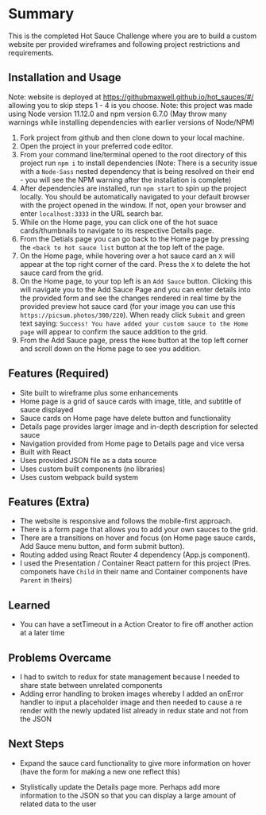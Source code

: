 # Summary

This is the completed Hot Sauce Challenge where you are to build a custom website per provided wireframes and following project restrictions and requirements.

## Installation and Usage

Note: website is deployed at https://githubmaxwell.github.io/hot_sauces/#/ allowing you to skip steps 1 - 4 is you choose.
Note: this project was made using Node version 11.12.0 and npm version 6.7.0 (May throw many warnings while installing dependencies with earlier versions of Node/NPM)

1. Fork project from github and then clone down to your local machine.
2. Open the project in your preferred code editor.
3. From your command line/terminal opened to the root directory of this project run `npm i` to install dependencies (Note: There is a security issue with a `Node-Sass` nested dependency that is being resolved on their end - you will see the NPM warning after the installation is complete)
4. After dependencies are installed, run `npm start` to spin up the project locally. You should be automatically navigated to your default browser with the project opened in the window. If not, open your browser and enter `localhost:3333` in the URL search bar.
5. While on the Home page, you can click one of the hot suace cards/thumbnails to navigate to its respective Details page.
6. From the Detials page you can go back to the Home page by pressing the `<back to hot sauce list` button at the top left of the page.
7. On the Home page, while hovering over a hot sauce card an `X` will appear at the top right corner of the card. Press the `X` to delete the hot sauce card from the grid.
8. On the Home page, to your top left is an `Add Sauce` button. Clicking this will navigate you to the Add Sauce Page and you can enter details into the provided form and see the changes rendered in real time by the provided preview hot sauce card (for your image you can use this `https://picsum.photos/300/220`). When ready click `Submit` and green text saying: `Success! You have added your custom sauce to the Home page` will appear to confirm the sauce addition to the grid.
9. From the Add Sauce page, press the `Home` button at the top left corner and scroll down on the Home page to see you addition.

## Features (Required)

- Site built to wireframe plus some enhancements
- Home page is a grid of sauce cards with image, title, and subtitle of sauce displayed
- Sauce cards on Home page have delete button and functionality
- Details page provides larger image and in-depth description for selected sauce
- Navigation provided from Home page to Details page and vice versa
- Built with React
- Uses provided JSON file as a data source
- Uses custom built components (no libraries)
- Uses custom webpack build system

## Features (Extra)

- The website is responsive and follows the mobile-first approach.
- There is a form page that allows you to add your own sauces to the grid.
- There are a transitions on hover and focus (on Home page sauce cards, Add Sauce menu button, and form submit button).
- Routing added using React Router 4 dependency (App.js component).
- I used the Presentation / Container React pattern for this project (Pres. componets have `Child` in their name and Container components have `Parent` in theirs)

## Learned

- You can have a setTimeout in a Action Creator to fire off another action at a later time

## Problems Overcame

- I had to switch to redux for state management because I needed to share state between unrelated components
- Adding error handling to broken images whereby I added an onError handler to input a placeholder image and then needed to cause a re render with the newly updated list already in redux state and not from the JSON

## Next Steps

- Expand the sauce card functionality to give more information on hover (have the form for making a new one reflect this)

- Stylistically update the Details page more. Perhaps add more information to the JSON so that you can display a large amount of related data to the user
